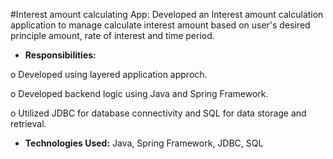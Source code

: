 #Interest amount calculating App: 
Developed an Interest amount calculation application to manage calculate interest amount based on user's desired principle amount, rate of interest and time period.

-	**Responsibilities:**

o	Developed using layered application approch.  
  
o	Developed backend logic using Java and Spring Framework.

o	Utilized JDBC for database connectivity and SQL for data storage and retrieval.

-	**Technologies Used:** Java, Spring Framework, JDBC, SQL
